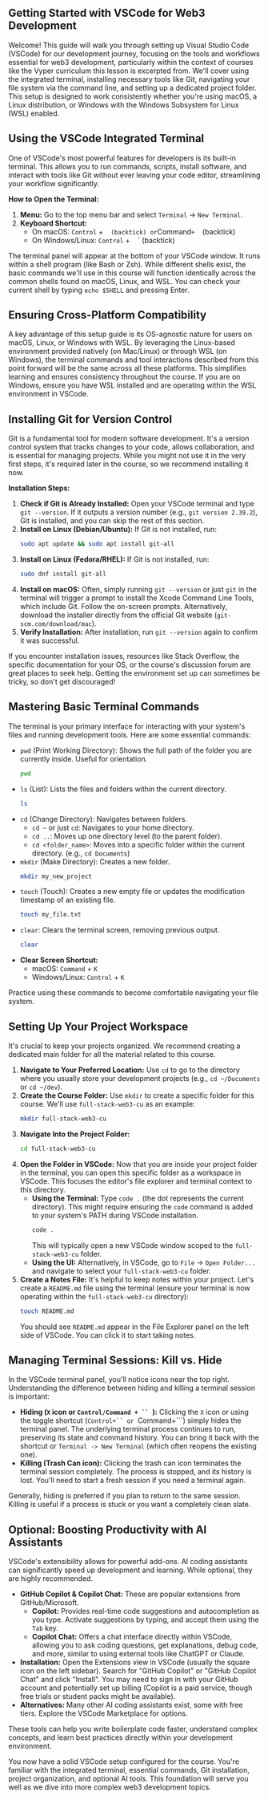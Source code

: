 ## Getting Started with VSCode for Web3 Development

Welcome! This guide will walk you through setting up Visual Studio Code (VSCode) for our development journey, focusing on the tools and workflows essential for web3 development, particularly within the context of courses like the Vyper curriculum this lesson is excerpted from. We'll cover using the integrated terminal, installing necessary tools like Git, navigating your file system via the command line, and setting up a dedicated project folder. This setup is designed to work consistently whether you're using macOS, a Linux distribution, or Windows with the Windows Subsystem for Linux (WSL) enabled.

## Using the VSCode Integrated Terminal

One of VSCode's most powerful features for developers is its built-in terminal. This allows you to run commands, scripts, install software, and interact with tools like Git without ever leaving your code editor, streamlining your workflow significantly.

**How to Open the Terminal:**

1.  **Menu:** Go to the top menu bar and select `Terminal` -> `New Terminal`.
2.  **Keyboard Shortcut:**
    *   On macOS: `Control` + ` ` ` (backtick) or `Command` + ` ` ` (backtick)
    *   On Windows/Linux: `Control` + ` ` ` (backtick)

The terminal panel will appear at the bottom of your VSCode window. It runs within a shell program (like Bash or Zsh). While different shells exist, the basic commands we'll use in this course will function identically across the common shells found on macOS, Linux, and WSL. You can check your current shell by typing `echo $SHELL` and pressing Enter.

## Ensuring Cross-Platform Compatibility

A key advantage of this setup guide is its OS-agnostic nature for users on macOS, Linux, or Windows with WSL. By leveraging the Linux-based environment provided natively (on Mac/Linux) or through WSL (on Windows), the terminal commands and tool interactions described from this point forward will be the same across all these platforms. This simplifies learning and ensures consistency throughout the course. If you are on Windows, ensure you have WSL installed and are operating within the WSL environment in VSCode.

## Installing Git for Version Control

Git is a fundamental tool for modern software development. It's a version control system that tracks changes to your code, allows collaboration, and is essential for managing projects. While you might not use it in the very first steps, it's required later in the course, so we recommend installing it now.

**Installation Steps:**

1.  **Check if Git is Already Installed:** Open your VSCode terminal and type `git --version`. If it outputs a version number (e.g., `git version 2.39.2`), Git is installed, and you can skip the rest of this section.
2.  **Install on Linux (Debian/Ubuntu):** If Git is not installed, run:
    ```bash
    sudo apt update && sudo apt install git-all
    ```
3.  **Install on Linux (Fedora/RHEL):** If Git is not installed, run:
    ```bash
    sudo dnf install git-all
    ```
4.  **Install on macOS:** Often, simply running `git --version` or just `git` in the terminal will trigger a prompt to install the Xcode Command Line Tools, which include Git. Follow the on-screen prompts. Alternatively, download the installer directly from the official Git website (`git-scm.com/download/mac`).
5.  **Verify Installation:** After installation, run `git --version` again to confirm it was successful.

If you encounter installation issues, resources like Stack Overflow, the specific documentation for your OS, or the course's discussion forum are great places to seek help. Getting the environment set up can sometimes be tricky, so don't get discouraged!

## Mastering Basic Terminal Commands

The terminal is your primary interface for interacting with your system's files and running development tools. Here are some essential commands:

*   `pwd` (Print Working Directory): Shows the full path of the folder you are currently inside. Useful for orientation.
    ```bash
    pwd
    ```
*   `ls` (List): Lists the files and folders within the current directory.
    ```bash
    ls
    ```
*   `cd` (Change Directory): Navigates between folders.
    *   `cd ~` or just `cd`: Navigates to your home directory.
    *   `cd ..`: Moves up one directory level (to the parent folder).
    *   `cd <folder_name>`: Moves into a specific folder within the current directory. (e.g., `cd Documents`)
*   `mkdir` (Make Directory): Creates a new folder.
    ```bash
    mkdir my_new_project
    ```
*   `touch` (Touch): Creates a new empty file or updates the modification timestamp of an existing file.
    ```bash
    touch my_file.txt
    ```
*   `clear`: Clears the terminal screen, removing previous output.
    ```bash
    clear
    ```
*   **Clear Screen Shortcut:**
    *   macOS: `Command` + `K`
    *   Windows/Linux: `Control` + `K`

Practice using these commands to become comfortable navigating your file system.

## Setting Up Your Project Workspace

It's crucial to keep your projects organized. We recommend creating a dedicated main folder for all the material related to this course.

1.  **Navigate to Your Preferred Location:** Use `cd` to go to the directory where you usually store your development projects (e.g., `cd ~/Documents` or `cd ~/dev`).
2.  **Create the Course Folder:** Use `mkdir` to create a specific folder for this course. We'll use `full-stack-web3-cu` as an example:
    ```bash
    mkdir full-stack-web3-cu
    ```
3.  **Navigate Into the Project Folder:**
    ```bash
    cd full-stack-web3-cu
    ```
4.  **Open the Folder in VSCode:** Now that you are inside your project folder in the terminal, you can open this specific folder as a workspace in VSCode. This focuses the editor's file explorer and terminal context to this directory.
    *   **Using the Terminal:** Type `code .` (the dot represents the current directory). This might require ensuring the `code` command is added to your system's PATH during VSCode installation.
        ```bash
        code .
        ```
        This will typically open a new VSCode window scoped to the `full-stack-web3-cu` folder.
    *   **Using the UI:** Alternatively, in VSCode, go to `File` -> `Open Folder...` and navigate to select your `full-stack-web3-cu` folder.
5.  **Create a Notes File:** It's helpful to keep notes within your project. Let's create a `README.md` file using the terminal (ensure your terminal is now operating within the `full-stack-web3-cu` directory):
    ```bash
    touch README.md
    ```
    You should see `README.md` appear in the File Explorer panel on the left side of VSCode. You can click it to start taking notes.

## Managing Terminal Sessions: Kill vs. Hide

In the VSCode terminal panel, you'll notice icons near the top right. Understanding the difference between hiding and killing a terminal session is important:

*   **Hiding (`X` icon or `Control/Command + `` `):** Clicking the `X` icon or using the toggle shortcut (`Control+`` or `Command+```) simply hides the terminal panel. The underlying terminal process continues to run, preserving its state and command history. You can bring it back with the shortcut or `Terminal -> New Terminal` (which often reopens the existing one).
*   **Killing (Trash Can icon):** Clicking the trash can icon terminates the terminal session completely. The process is stopped, and its history is lost. You'll need to start a fresh session if you need a terminal again.

Generally, hiding is preferred if you plan to return to the same session. Killing is useful if a process is stuck or you want a completely clean slate.

## Optional: Boosting Productivity with AI Assistants

VSCode's extensibility allows for powerful add-ons. AI coding assistants can significantly speed up development and learning. While optional, they are highly recommended.

*   **GitHub Copilot & Copilot Chat:** These are popular extensions from GitHub/Microsoft.
    *   **Copilot:** Provides real-time code suggestions and autocompletion as you type. Activate suggestions by typing, and accept them using the `Tab` key.
    *   **Copilot Chat:** Offers a chat interface directly within VSCode, allowing you to ask coding questions, get explanations, debug code, and more, similar to using external tools like ChatGPT or Claude.
*   **Installation:** Open the Extensions view in VSCode (usually the square icon on the left sidebar). Search for "GitHub Copilot" or "GitHub Copilot Chat" and click "Install". You may need to sign in with your GitHub account and potentially set up billing (Copilot is a paid service, though free trials or student packs might be available).
*   **Alternatives:** Many other AI coding assistants exist, some with free tiers. Explore the VSCode Marketplace for options.

These tools can help you write boilerplate code faster, understand complex concepts, and learn best practices directly within your development environment.

You now have a solid VSCode setup configured for the course. You're familiar with the integrated terminal, essential commands, Git installation, project organization, and optional AI tools. This foundation will serve you well as we dive into more complex web3 development topics.